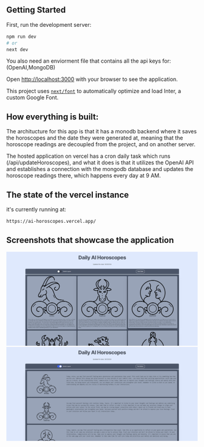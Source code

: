 ## Getting Started

First, run the development server:

```bash
npm run dev
# or
next dev
```

You also need an enviorment file that contains all the api keys for: (OpenAI,MongoDB)

Open [http://localhost:3000](http://localhost:3000) with your browser to see the application.

This project uses [`next/font`](https://nextjs.org/docs/basic-features/font-optimization) to automatically optimize and load Inter, a custom Google Font.

## How everything is built:

The architucture for this app is that it has a monodb backend where it saves the horoscopes and the date they were generated at, meaning that the horoscope readings are decoupled from the project, and on another server.

The hosted application on vercel has a cron daily task which runs (/api/updateHoroscopes), and what it does is that it utilizes the OpenAI API and establishes a connection with the mongodb database and updates the horoscope readings there, which happens every day at 9 AM.

## The state of the vercel instance

it's currently running at:

```bash
https://ai-horoscopes.vercel.app/
```

## Screenshots that showcase the application


![Screenshot 1](ss1.png)
![Screenshot 2](ss2.png)


